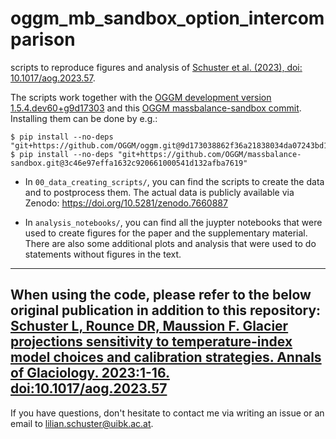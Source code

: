 # oggm_mb_sandbox_option_intercomparison

scripts to reproduce figures and analysis of [Schuster et al. (2023), doi: 10.1017/aog.2023.57](https://doi.org/10.1017/aog.2023.57).

The scripts work together with the [OGGM development version 1.5.4.dev60+g9d17303](https://github.com/OGGM/oggm/commit/9d173038862f36a21838034da07243bd189ef2d0) and this [OGGM massbalance-sandbox commit](https://github.com/OGGM/massbalance-sandbox/tree/3c46e97effa1632c920661000541d132afba7619). Installing them can be done by e.g.:

    $ pip install --no-deps "git+https://github.com/OGGM/oggm.git@9d173038862f36a21838034da07243bd189ef2d0"
    $ pip install --no-deps "git+https://github.com/OGGM/massbalance-sandbox.git@3c46e97effa1632c920661000541d132afba7619"

- In `00_data_creating_scripts/`, you can find the scripts to create the data and to postprocess them. The actual data is publicly available via Zenodo: https://doi.org/10.5281/zenodo.7660887

- In `analysis_notebooks/`, you can find all the juypter notebooks that were used to create figures for the paper and the supplementary material. There are also some additional plots and analysis that were used to do statements without figures in the text. 


---
**When using the code, please refer to the below original publication in addition to this repository:**
[Schuster L, Rounce DR, Maussion F. Glacier projections sensitivity to temperature-index model choices and calibration strategies. Annals of Glaciology. 2023:1-16. doi:10.1017/aog.2023.57](https://doi.org/10.1017/aog.2023.57)
---

If you have questions, don't hesitate to contact me via writing an issue or an email to lilian.schuster@uibk.ac.at. 

